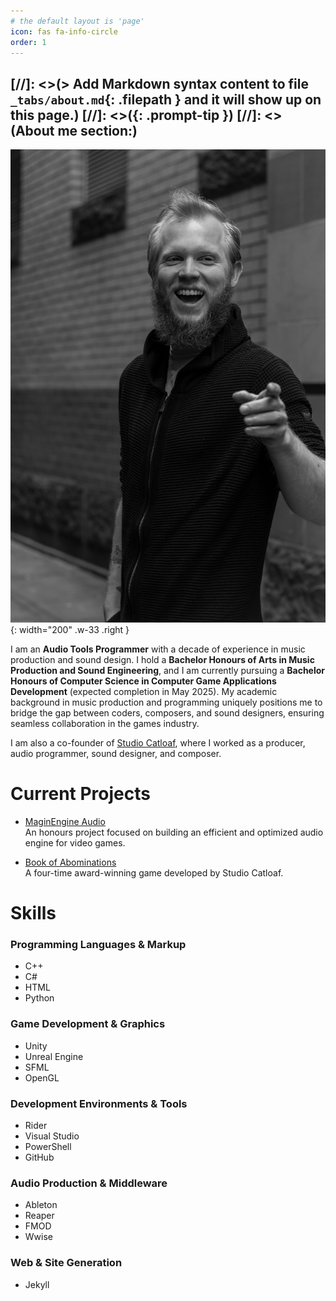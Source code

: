 ```yaml
---
# the default layout is 'page'
icon: fas fa-info-circle
order: 1
--- 
```

[//]: <>(> Add Markdown syntax content to file `_tabs/about.md`{: .filepath } and it will show up on this page.)
[//]: <>({: .prompt-tip })
[//]: <>(About me section:)
---
![About](/assets/img/Profile/About.jpg){: width="200" .w-33 .right }

I am an **Audio Tools Programmer** with a decade of experience in music production and sound design. 
I hold a **Bachelor Honours of Arts in Music Production and Sound Engineering**, and I am currently 
pursuing a **Bachelor Honours of Computer Science in Computer Game Applications Development** 
(expected completion in May 2025). My academic background in music production and programming 
uniquely positions me to bridge the gap between coders, composers, and sound designers, ensuring 
seamless collaboration in the games industry.

I am also a co-founder of [Studio Catloaf](https://janhuss.github.io/posts/The-Founding-of-Studio-Catloaf/), where I 
worked as a producer, audio programmer, sound designer, and composer.

# Current Projects

- [MaginEngine Audio](https://janhuss.github.io/posts/Building-an-Audio-Engine/)<br>
  An honours project focused on building an efficient and optimized audio engine for video games.

- [Book of Abominations](https://janhuss.github.io/posts/Dare-Academy-2023/)<br>
  A four-time award-winning game developed by Studio Catloaf.

# Skills

### Programming Languages & Markup

- C++
- C#
- HTML
- Python

### Game Development & Graphics

- Unity
- Unreal Engine
- SFML
- OpenGL

### Development Environments & Tools

- Rider
- Visual Studio
- PowerShell
- GitHub

### Audio Production & Middleware

- Ableton
- Reaper
- FMOD
- Wwise

### Web & Site Generation

- Jekyll
